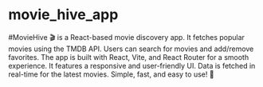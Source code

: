 # movie_hive_app
#MovieHive 🎬 is a React-based movie discovery app. It fetches popular movies using the TMDB API. Users can search for movies and add/remove favorites. The app is built with React, Vite, and React Router for a smooth experience. It features a responsive and user-friendly UI. Data is fetched in real-time for the latest movies. Simple, fast, and easy to use! 🚀
